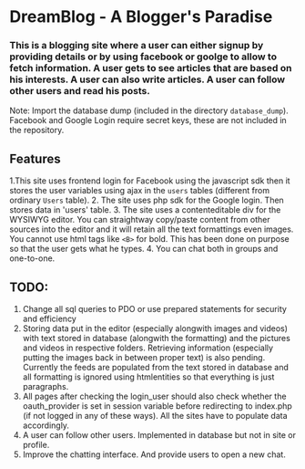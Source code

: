 # DreamBlog - A Blogger's Paradise

### This is a blogging site where a user can either signup by providing details or by using facebook or goolge to allow to fetch information. A user gets to see articles that are based on his interests. A user can also write articles. A user can follow other users and read his posts.

Note: Import the database dump (included in the directory `database_dump`). Facebook and Google Login require secret keys, these are not included in the repository.

## Features

1.This site uses frontend login for Facebook using the javascript sdk then it stores the user variables using ajax in the `users` tables (different from ordinary `Users` table).
2. The site uses php sdk for the Google login. Then stores data in 'users' table.
3. The site uses a contenteditable div for the WYSIWYG editor. You can straightway copy/paste content from other sources into the editor and it will retain all the text formattings even images. You cannot use html tags like `<B>` for bold. This has been done on purpose so that the user gets what he types. 
4. You can chat both in groups and one-to-one.



## TODO:

1. Change all sql queries to PDO or use prepared statements for security and efficiency
2. Storing data put in the editor (especially alongwith images and videos) with text stored in database (alongwith the formatting) and the pictures and videos in respective folders. Retrieving information (especially putting the images back in between proper text) is also pending. Currently the feeds are populated from the text stored in database and all formatting is ignored using htmlentities so that everything is just paragraphs. 
3. All pages after checking the login_user should also check whether the oauth_provider is set in session variable before redirecting to index.php (if not logged in any of these ways). All the sites have to populate data accordingly.
4. A user can follow other users. Implemented in database but not in site or profile.
5. Improve the chatting interface. And provide users to open a new chat.

